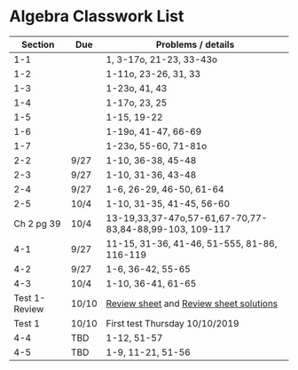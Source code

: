 # Algebra Classwork List

|Section | Due | Problems / details |
|--------|-----|--------------------|
|1-1||1, 3-17o, 21-23, 33-43o
|1-2||1-11o, 23-26, 31, 33
|1-3||1-23o, 41, 43
|1-4||1-17o, 23, 25
|1-5||1-15, 19-22
|1-6||1-19o, 41-47, 66-69
|1-7||1-23o, 55-60, 71-81o
|2-2|9/27|1-10, 36-38, 45-48
|2-3|9/27|1-10, 31-36, 43-48
|2-4|9/27|1-6, 26-29, 46-50, 61-64
|2-5|10/4|1-10, 31-35, 41-45, 56-60
|Ch 2 pg 39|10/4| 13-19,33,37-47o,57-61,67-70,77-83,84-88,99-103, 109-117
|4-1|9/27|11-15, 31-36, 41-46, 51-555, 81-86, 116-119
|4-2|9/27|1-6, 36-42, 55-65
|4-3|10/4|1-10, 36-41, 61-65
|Test 1-Review| 10/10 | [Review sheet](math/alg-test1-review.pdf) and [Review sheet solutions](math/alg-test1-review-solutions.pdf)
|Test 1 | 10/10 | First test Thursday 10/10/2019
|4-4|TBD|1-12, 51-57
|4-5|TBD|1-9, 11-21, 51-56
